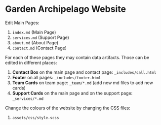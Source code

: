 # Garden Archipelago Website

Edit Main Pages:
1. `index.md` (Main Page)
3. `services.md` (Support Page)
4. `about.md` (About Page)
5. `contact.md` (Contact Page)

For each of these pages they may contain data artifacts. Those can be edited in different places:
1. **Contact Box** on the main page and contact page: `_includes/call.html`
2. **Footer** on all pages: `_includes/footer.html`
3. **Team Cards** on team page: `_team/*.md` (add new md files to add new cards)
4. **Support Cards** on the main page and on the support page: `_services/*.md`


Change the colours of the website by changing the CSS files:
1. `assets/css/style.scss`
